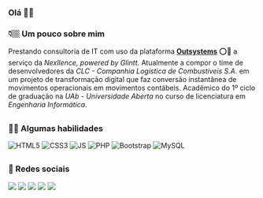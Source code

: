 ### Olá 👋🏼

<h3>👇🏼 Um pouco sobre mim</h3>
Prestando consultoria de IT com uso da plataforma <a href="https://www.outsystems.com/pt-br/platform/" target="_blank"><strong>Outsystems</strong></a> ⭕🚀 a serviço da <i>Nexllence, powered by Glintt</i>. Atualmente a compor o time de desenvolvedores da <i>CLC - Companhia Logística de Combustíveis S.A</i>. em um projeto de transformação digital que faz conversão instantânea de movimentos operacionais em movimentos contábeis. Acadêmico do 1º ciclo de graduação na <i>UAb - Universidade Aberta</i> no curso de licenciatura em <i>Engenharia Informática</i>.

##
<h3>👨‍💻 Algumas habilidades</h3>
<div style="display: inline_block">
  <img aling="center" alt="HTML5"     src="https://img.shields.io/badge/HTML5-E34F26?style=for-the-badge&logo=html5&logoColor=white"/>
  <img aling="center" alt="CSS3"      src="https://img.shields.io/badge/CSS3-1572B6?style=for-the-badge&logo=css3&logoColor=white"/>
  <img aling="center" alt="JS"        src="https://img.shields.io/badge/JavaScript-F7DF1E?style=for-the-badge&logo=javascript&logoColor=black"/>
  <img aling="center" alt="PHP"       src="https://img.shields.io/badge/PHP-777BB4?style=for-the-badge&logo=php&logoColor=white"/>
  <img aling="center" alt="Bootstrap" src="https://img.shields.io/badge/Bootstrap-563D7C?style=for-the-badge&logo=bootstrap&logoColor=white"/>
  <img aling="center" alt="MySQL"     src="https://img.shields.io/badge/MySQL-00000F?style=for-the-badge&logo=mysql&logoColor=white"/>
</div>

##
<h3>🔗 Redes sociais</h3>
<div> 
  <a href="https://www.facebook.com/jhonatancomp" target="_blank"><img src="https://img.shields.io/badge/Facebook-1877F2?style=for-the-badge&logo=facebook&logoColor=white" target="_blank"></a>
  <a href="https://instagram.com/jhonatanomelo" target="_blank"><img src="https://img.shields.io/badge/-Instagram-%23E4405F?style=for-the-badge&logo=instagram&logoColor=white" target="_blank"></a>
  <a href="https://www.tiktok.com/@jhonatanomelo?" target="_blank"><img src="https://img.shields.io/badge/TikTok-000000?style=for-the-badge&logo=tiktok&logoColor=white target="_blank"></a>
  <a href="https://twitter.com/jhonatanomelo" target="_blank"><img src="https://img.shields.io/badge/Twitter-1DA1F2?style=for-the-badge&logo=twitter&logoColor=white" target="_blank"></a> 
  <a href="https://www.linkedin.com/in/jhonatanomelo" target="_blank"><img src="https://img.shields.io/badge/-LinkedIn-%230077B5?style=for-the-badge&logo=linkedin&logoColor=white" target="_blank"></a> 
</div>

